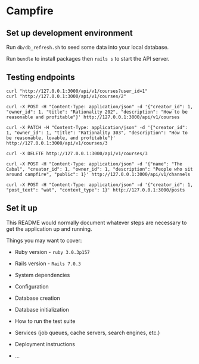 # Campfire

## Set up development environment
Run `db/db_refresh.sh` to seed some data into your local database.

Run `bundle` to install packages then `rails s` to start the API server.

## Testing endpoints

```
curl "http://127.0.0.1:3000/api/v1/courses?user_id=1"
curl "http://127.0.0.1:3000/api/v1/courses/2"

curl -X POST -H "Content-Type: application/json" -d '{"creator_id": 1, "owner_id": 1, "title": "Rationality 202", "description": "How to be reasonable and profitable"}' http://127.0.0.1:3000/api/v1/courses

curl -X PATCH -H "Content-Type: application/json" -d '{"creator_id": 1, "owner_id": 1, "title": "Rationality 303", "description": "How to be reasonable, lovable, and profitable"}' http://127.0.0.1:3000/api/v1/courses/3

curl -X DELETE http://127.0.0.1:3000/api/v1/courses/3

curl -X POST -H "Content-Type: application/json" -d '{"name": "The Cabal", "creator_id": 1, "owner_id": 1, "description": "People who sit around campfire", "public": 1}' http://127.0.0.1:3000/api/v1/channels

curl -X POST -H "Content-Type: application/json" -d '{"creator_id": 1, "post_text": "wat", "context_type": 1}' http://127.0.0.1:3000/posts
```

## Set it up

This README would normally document whatever steps are necessary to get the
application up and running.

Things you may want to cover:

* Ruby version - `ruby 3.0.3p157`

* Rails version - `Rails 7.0.3`

* System dependencies

* Configuration

* Database creation

* Database initialization

* How to run the test suite

* Services (job queues, cache servers, search engines, etc.)

* Deployment instructions

* ...
